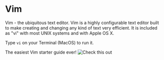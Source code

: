 # Vim 

Vim - the ubiquitous text editor. Vim is a highly configurable text editor built to make creating and changing any kind of text very efficient. It is included as "vi" with most UNIX systems and with Apple OS X.

Type `vi` on your Terminal (MacOS) to run it.

The easiest Vim starter guide ever!
![Check this out](https://i.imgur.com/Rg1no1H.png)
